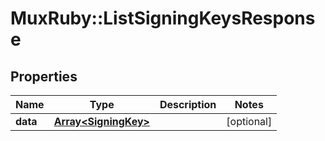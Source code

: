 # MuxRuby::ListSigningKeysResponse

## Properties
Name | Type | Description | Notes
------------ | ------------- | ------------- | -------------
**data** | [**Array&lt;SigningKey&gt;**](SigningKey.md) |  | [optional] 


